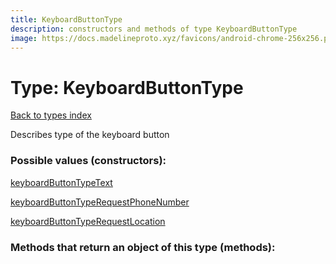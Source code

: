 ```yaml
---
title: KeyboardButtonType
description: constructors and methods of type KeyboardButtonType
image: https://docs.madelineproto.xyz/favicons/android-chrome-256x256.png
---
```

# Type: KeyboardButtonType  
[Back to types index](index.md)



Describes type of the keyboard button

### Possible values (constructors):

[keyboardButtonTypeText](../constructors/keyboardButtonTypeText.md)  

[keyboardButtonTypeRequestPhoneNumber](../constructors/keyboardButtonTypeRequestPhoneNumber.md)  

[keyboardButtonTypeRequestLocation](../constructors/keyboardButtonTypeRequestLocation.md)  



### Methods that return an object of this type (methods):



